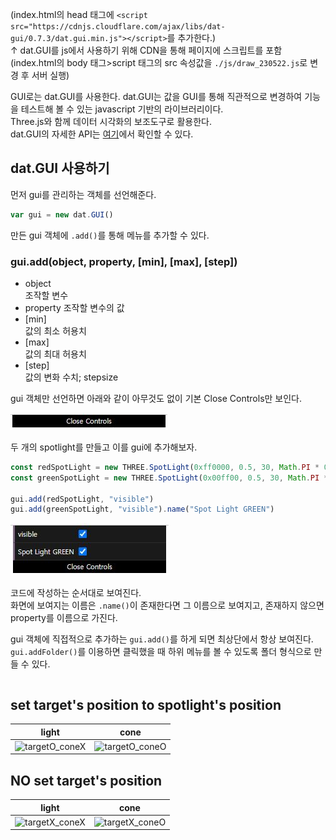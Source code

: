 (index.html의 head 태그에 `<script src="https://cdnjs.cloudflare.com/ajax/libs/dat-gui/0.7.3/dat.gui.min.js"></script>`를 추가한다.)  
↑ dat.GUI를 js에서 사용하기 위해 CDN을 통해 페이지에 스크립트를 포함  
(index.html의 body 태그>script 태그의 src 속성값을 `./js/draw_230522.js`로 변경 후 서버 실행)

GUI로는 dat.GUI를 사용한다. dat.GUI는 값을 GUI를 통해 직관적으로 변경하여 기능을 테스트해 볼 수 있는 javascript 기반의 라이브러리이다.  
Three.js와 함께 데이터 시각화의 보조도구로 활용한다.  
dat.GUI의 자세한 API는 [여기](https://github.com/dataarts/dat.gui/blob/master/API.md)에서 확인할 수 있다.

## dat.GUI 사용하기
먼저 gui를 관리하는 객체를 선언해준다.
```javaScript
var gui = new dat.GUI()
```

만든 gui 객체에 `.add()`를 통해 메뉴를 추가할 수 있다.

### gui.add(object, property, [min], [max], [step])
* object  
  조작할 변수  
* property
  조작할 변수의 값
* [min]  
  값의 최소 허용치  
* [max]  
  값의 최대 허용치  
* [step]  
  값의 변화 수치; stepsize
  
gui 객체만 선언하면 아래와 같이 아무것도 없이 기본 Close Controls만 보인다.

<img src="https://github.com/meanjoo/LinkPicture/blob/main/gui-nothing.jpg">

두 개의 spotlight를 만들고 이를 gui에 추가해보자.
```javaScript
const redSpotLight = new THREE.SpotLight(0xff0000, 0.5, 30, Math.PI * 0.1, 0.1, 1)
const greenSpotLight = new THREE.SpotLight(0x00ff00, 0.5, 30, Math.PI * 0.1, 0.1, 1)

gui.add(redSpotLight, "visible")
gui.add(greenSpotLight, "visible").name("Spot Light GREEN")
```

<img src="https://github.com/meanjoo/LinkPicture/blob/main/gui-2spotlight.jpg">

코드에 작성하는 순서대로 보여진다.  
화면에 보여지는 이름은 `.name()`이 존재한다면 그 이름으로 보여지고, 존재하지 않으면 property를 이름으로 가진다.

gui 객체에 직접적으로 추가하는 `gui.add()`를 하게 되면 최상단에서 항상 보여진다.  
`gui.addFolder()`를 이용하면 클릭했을 때 하위 메뉴를 볼 수 있도록 폴더 형식으로 만들 수 있다.

```javaScript
```

## set target's position to spotlight's position
|light|cone|
|---|---|
|![targetO_coneX](https://github.com/meanjoo/CG2023/assets/88606886/f40e8f06-6ce8-4b1f-9ab9-25a3e2c5c654)|![targetO_coneO](https://github.com/meanjoo/CG2023/assets/88606886/c5d2503b-a420-47f3-91bc-a47bddc2a5ed)|

## NO set target's position
|light|cone|
|---|---|
|![targetX_coneX](https://github.com/meanjoo/CG2023/assets/88606886/03ce29a8-f233-43d3-9522-e150e5a11d13)|![targetX_coneO](https://github.com/meanjoo/CG2023/assets/88606886/6a490b0d-940c-4f13-b6e5-f692c5caf7a6)|
